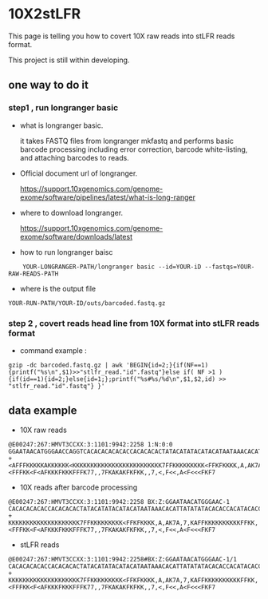 # 10X2stLFR

This page is telling you how to covert 10X raw reads into stLFR reads format.

This project is still within developing.

## one way to do it 

### step1 , run longranger basic

* what is longranger basic.

    it takes FASTQ files from longranger mkfastq and performs basic barcode processing including error correction, barcode white-listing, and attaching barcodes to reads.

* Official document url of longranger.

    https://support.10xgenomics.com/genome-exome/software/pipelines/latest/what-is-long-ranger

* where to download longranger.

    https://support.10xgenomics.com/genome-exome/software/downloads/latest

* how to run longranger baisc
```
    YOUR-LONGRANGER-PATH/longranger basic --id=YOUR-iD --fastqs=YOUR-RAW-READS-PATH
```
* where is the output file

```
YOUR-RUN-PATH/YOUR-ID/outs/barcoded.fastq.gz
```

### step 2 , covert reads head line from 10X format into stLFR reads format

* command example : 
```
gzip -dc barcoded.fastq.gz | awk 'BEGIN{id=2;}{if(NF==1){printf("%s\n",$1)>>"stlfr_read."id".fastq"}else if( NF >1 ) {if(id==1){id=2;}else{id=1;};printf("%s#%s/%d\n",$1,$2,id) >> "stlfr_read."id".fastq"} }'
```

## data example

* 10X raw reads

```
@E00247:267:HMVT3CCXX:3:1101:9942:2258 1:N:0:0
GGAATAACATGGGAACCAGGTCACACACACACACCACACACACTATACATATACATACATAATAAACACATTATATATACACACCACATACACCATACATACACCACACACTACACATAACACACACATAATGCCACATACACACACCACA
+
<AFFFKKKKKAKKKKKK<KKKKKKKKKKKKKKKKKKKKKKKKK7FFKKKKKKKKK<FFKFKKKK,A,AK7A,7,KAFFKKKKKKKKKKFFKK,<FFFKK<F<AFKKKFKKKFFFK77,,7FKAKAKFKFKK,,7,<,F<<,A<F<<<FKF7
```
* 10X reads after barcode processing

```
@E00247:267:HMVT3CCXX:3:1101:9942:2258 BX:Z:GGAATAACATGGGAAC-1
CACACACACACCACACACACTATACATATACATACATAATAAACACATTATATATACACACCACATACACCATACATACACCACACACTACACATAACACACACATAATGCCACATACACACACCACA
+
KKKKKKKKKKKKKKKKKKKK7FFKKKKKKKKK<FFKFKKKK,A,AK7A,7,KAFFKKKKKKKKKKFFKK,<FFFKK<F<AFKKKFKKKFFFK77,,7FKAKAKFKFKK,,7,<,F<<,A<F<<<FKF7
```

* stLFR reads

```
@E00247:267:HMVT3CCXX:3:1101:9942:2258#BX:Z:GGAATAACATGGGAAC-1/1
CACACACACACCACACACACTATACATATACATACATAATAAACACATTATATATACACACCACATACACCATACATACACCACACACTACACATAACACACACATAATGCCACATACACACACCACA
+
KKKKKKKKKKKKKKKKKKKK7FFKKKKKKKKK<FFKFKKKK,A,AK7A,7,KAFFKKKKKKKKKKFFKK,<FFFKK<F<AFKKKFKKKFFFK77,,7FKAKAKFKFKK,,7,<,F<<,A<F<<<FKF7
```
